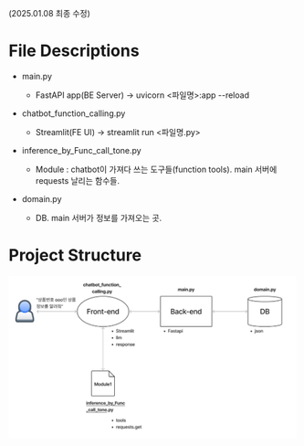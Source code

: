(2025.01.08 최종 수정)

# File Descriptions

- main.py

  - FastAPI app(BE Server)       -> uvicorn <파일명>:app --reload
- chatbot_function_calling.py

  - Streamlit(FE UI)                -> streamlit run <파일명.py>
- inference_by_Func_call_tone.py

  - Module : chatbot이 가져다 쓰는 도구들(function tools). main 서버에 requests 날리는 함수들.
- domain.py

  - DB. main 서버가 정보를 가져오는 곳.

# Project Structure

![project_structure](shop_helper_proj_structure.png)
